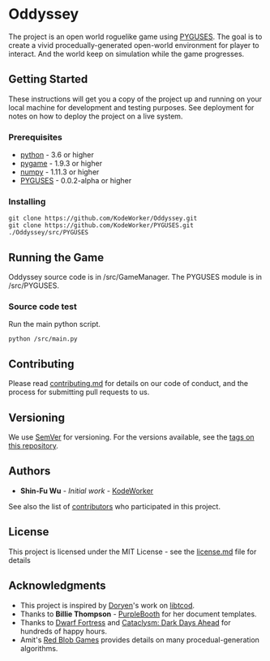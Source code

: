 # Oddyssey

The project is an open world roguelike game using [PYGUSES](https://github.com/KodeWorker/PYGUSES). The goal is to create a vivid procedually-generated open-world environment for player to interact. And the world keep on simulation while the game progresses.

## Getting Started

These instructions will get you a copy of the project up and running on your local machine for development and testing purposes. See deployment for notes on how to deploy the project on a live system.

### Prerequisites

* [python](https://www.python.org/) - 3.6 or higher
* [pygame](https://www.pygame.org/) - 1.9.3 or higher
* [numpy](http://www.numpy.org/) - 1.11.3 or higher
* [PYGUSES](https://github.com/KodeWorker/PYGUSES) - 0.0.2-alpha or higher

### Installing

```
git clone https://github.com/KodeWorker/Oddyssey.git
git clone https://github.com/KodeWorker/PYGUSES.git ./Oddyssey/src/PYGUSES
```

## Running the Game

Oddyssey source code is in /src/GameManager. The PYGUSES module is in /src/PYGUSES.

### Source code test

Run the main python script.

```
python /src/main.py
```

## Contributing

Please read [contributing.md](contributing.md) for details on our code of conduct, and the process for submitting pull requests to us.

## Versioning

We use [SemVer](http://semver.org/) for versioning. For the versions available, see the [tags on this repository](https://github.com/KodeWorker/PYGUSES/tags). 

## Authors

* **Shin-Fu Wu** - *Initial work* - [KodeWorker](https://github.com/KodeWorker)

See also the list of [contributors](https://github.com/KodeWorker/Oddyssey/contributors) who participated in this project.

## License

This project is licensed under the MIT License - see the [license.md](license.md) file for details

## Acknowledgments

* This project is inspired by [Doryen](http://roguecentral.org/doryen/)'s work on [libtcod](https://bitbucket.org/libtcod/libtcod).
* Thanks to **Billie Thompson** - [PurpleBooth](https://github.com/PurpleBooth) for her document templates.
* Thanks to [Dwarf Fortress](http://www.bay12games.com/dwarves/) and [Cataclysm: Dark Days Ahead](http://en.cataclysmdda.com/) for hundreds of happy hours.
* Amit's [Red Blob Games](http://www.redblobgames.com/) provides details on many procedual-generation algorithms.